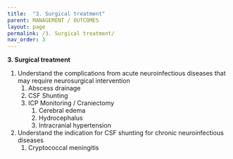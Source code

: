 ```yaml
---
title:  "3. Surgical treatment"
parent: MANAGEMENT / OUTCOMES
layout: page
permalink: /3. Surgical treatment/
nav_order: 3
---
```


**3. Surgical treatment**

1. Understand the complications from acute neuroinfectious diseases that may require neurosurgical intervention  
   1. Abscess drainage  
   2. CSF Shunting  
   3. ICP Monitoring / Craniectomy  
      1. Cerebral edema  
      2. Hydrocephalus   
      3. Intracranial hypertension  
2. Understand the indication for CSF shunting for chronic neuroinfectious diseases  
   1. Cryptococcal meningitis

